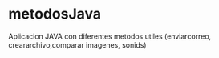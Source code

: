 # metodosJava
Aplicacion JAVA con diferentes metodos utiles (enviarcorreo, creararchivo,comparar imagenes, sonids)
